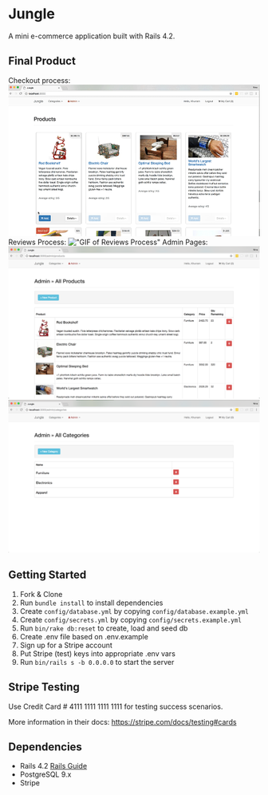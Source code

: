 # Jungle

A mini e-commerce application built with Rails 4.2.


## Final Product

Checkout process:
!["GIF of Checkout Process"](https://github.com/ninayujiri/jungle-rails/blob/master/docs/cart-checkout.gif?raw=true)
Reviews Process:
!["GIF of Reviews Process"](https://github.com/ninayujiri/jungle-rails/blob/master/docs/cart-reviews.gif?raw=true)
Admin Pages:
!["Screenshot of Admin Products Page"](https://github.com/ninayujiri/jungle-rails/blob/master/docs/admin-products.png?raw=true)
!["Screenshot of Admin Categories Page"](https://github.com/ninayujiri/jungle-rails/blob/master/docs/admin-categories.png?raw=true)


## Getting Started

1. Fork & Clone
2. Run `bundle install` to install dependencies
3. Create `config/database.yml` by copying `config/database.example.yml`
4. Create `config/secrets.yml` by copying `config/secrets.example.yml`
5. Run `bin/rake db:reset` to create, load and seed db
6. Create .env file based on .env.example
7. Sign up for a Stripe account
8. Put Stripe (test) keys into appropriate .env vars
9. Run `bin/rails s -b 0.0.0.0` to start the server


## Stripe Testing

Use Credit Card # 4111 1111 1111 1111 for testing success scenarios.

More information in their docs: <https://stripe.com/docs/testing#cards>


## Dependencies

* Rails 4.2 [Rails Guide](http://guides.rubyonrails.org/v4.2/)
* PostgreSQL 9.x
* Stripe
